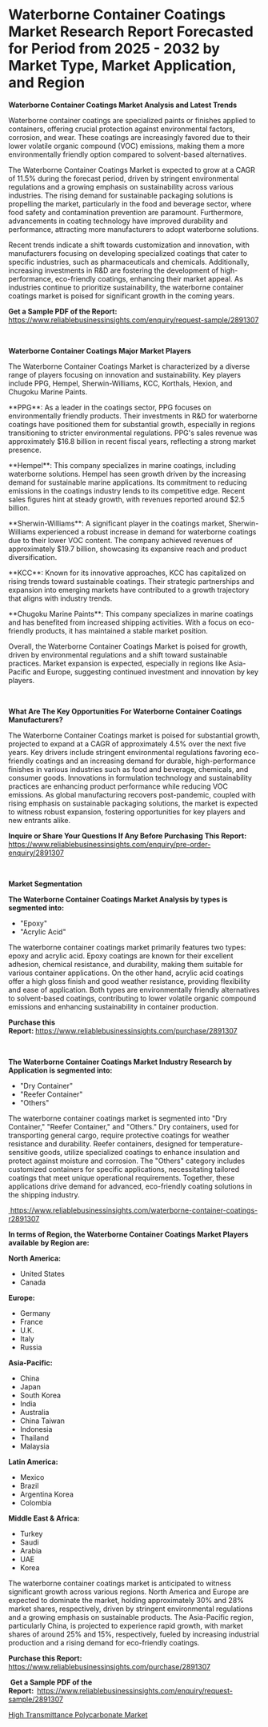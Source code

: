 <p><h1>Waterborne Container Coatings Market Research Report Forecasted for Period from 2025 -  2032 by Market Type, Market Application, and Region</h1></p><p><strong>Waterborne Container Coatings Market Analysis and Latest Trends</strong></p>
<p><p>Waterborne container coatings are specialized paints or finishes applied to containers, offering crucial protection against environmental factors, corrosion, and wear. These coatings are increasingly favored due to their lower volatile organic compound (VOC) emissions, making them a more environmentally friendly option compared to solvent-based alternatives.</p><p>The Waterborne Container Coatings Market is expected to grow at a CAGR of 11.5% during the forecast period, driven by stringent environmental regulations and a growing emphasis on sustainability across various industries. The rising demand for sustainable packaging solutions is propelling the market, particularly in the food and beverage sector, where food safety and contamination prevention are paramount. Furthermore, advancements in coating technology have improved durability and performance, attracting more manufacturers to adopt waterborne solutions.</p><p>Recent trends indicate a shift towards customization and innovation, with manufacturers focusing on developing specialized coatings that cater to specific industries, such as pharmaceuticals and chemicals. Additionally, increasing investments in R&D are fostering the development of high-performance, eco-friendly coatings, enhancing their market appeal. As industries continue to prioritize sustainability, the waterborne container coatings market is poised for significant growth in the coming years.</p></p>
<p><strong>Get a Sample PDF of the Report:&nbsp;</strong> <a href="https://www.reliablebusinessinsights.com/enquiry/request-sample/2891307?utm_campaign=2735&utm_medium=2&utm_source=Github&utm_content=ia&utm_term=14032025&utm_id=waterborne-container-coatings">https://www.reliablebusinessinsights.com/enquiry/request-sample/2891307</a></p>
<p>&nbsp;</p>
<p><strong>Waterborne Container Coatings Major Market Players</strong></p>
<p><p>The Waterborne Container Coatings Market is characterized by a diverse range of players focusing on innovation and sustainability. Key players include PPG, Hempel, Sherwin-Williams, KCC, Korthals, Hexion, and Chugoku Marine Paints.</p><p>**PPG**: As a leader in the coatings sector, PPG focuses on environmentally friendly products. Their investments in R&D for waterborne coatings have positioned them for substantial growth, especially in regions transitioning to stricter environmental regulations. PPG's sales revenue was approximately $16.8 billion in recent fiscal years, reflecting a strong market presence.</p><p>**Hempel**: This company specializes in marine coatings, including waterborne solutions. Hempel has seen growth driven by the increasing demand for sustainable marine applications. Its commitment to reducing emissions in the coatings industry lends to its competitive edge. Recent sales figures hint at steady growth, with revenues reported around $2.5 billion.</p><p>**Sherwin-Williams**: A significant player in the coatings market, Sherwin-Williams experienced a robust increase in demand for waterborne coatings due to their lower VOC content. The company achieved revenues of approximately $19.7 billion, showcasing its expansive reach and product diversification.</p><p>**KCC**: Known for its innovative approaches, KCC has capitalized on rising trends toward sustainable coatings. Their strategic partnerships and expansion into emerging markets have contributed to a growth trajectory that aligns with industry trends.</p><p>**Chugoku Marine Paints**: This company specializes in marine coatings and has benefited from increased shipping activities. With a focus on eco-friendly products, it has maintained a stable market position.</p><p>Overall, the Waterborne Container Coatings Market is poised for growth, driven by environmental regulations and a shift toward sustainable practices. Market expansion is expected, especially in regions like Asia-Pacific and Europe, suggesting continued investment and innovation by key players.</p></p>
<p>&nbsp;</p>
<p><strong>What Are The Key Opportunities For Waterborne Container Coatings Manufacturers?</strong></p>
<p><p>The Waterborne Container Coatings market is poised for substantial growth, projected to expand at a CAGR of approximately 4.5% over the next five years. Key drivers include stringent environmental regulations favoring eco-friendly coatings and an increasing demand for durable, high-performance finishes in various industries such as food and beverage, chemicals, and consumer goods. Innovations in formulation technology and sustainability practices are enhancing product performance while reducing VOC emissions. As global manufacturing recovers post-pandemic, coupled with rising emphasis on sustainable packaging solutions, the market is expected to witness robust expansion, fostering opportunities for key players and new entrants alike.</p></p>
<p><strong>Inquire or Share Your Questions If Any Before Purchasing This Report:</strong> <a href="https://www.reliablebusinessinsights.com/enquiry/pre-order-enquiry/2891307?utm_campaign=2735&utm_medium=2&utm_source=Github&utm_content=ia&utm_term=14032025&utm_id=waterborne-container-coatings">https://www.reliablebusinessinsights.com/enquiry/pre-order-enquiry/2891307</a></p>
<p>&nbsp;</p>
<p><strong>Market Segmentation</strong></p>
<p><strong>The Waterborne Container Coatings Market Analysis by types is segmented into:</strong></p>
<p><ul><li>"Epoxy"</li><li>"Acrylic Acid"</li></ul></p>
<p><p>The waterborne container coatings market primarily features two types: epoxy and acrylic acid. Epoxy coatings are known for their excellent adhesion, chemical resistance, and durability, making them suitable for various container applications. On the other hand, acrylic acid coatings offer a high gloss finish and good weather resistance, providing flexibility and ease of application. Both types are environmentally friendly alternatives to solvent-based coatings, contributing to lower volatile organic compound emissions and enhancing sustainability in container production.</p></p>
<p><strong>Purchase this Report:&nbsp;</strong><a href="https://www.reliablebusinessinsights.com/purchase/2891307?utm_campaign=2735&utm_medium=2&utm_source=Github&utm_content=ia&utm_term=14032025&utm_id=waterborne-container-coatings">https://www.reliablebusinessinsights.com/purchase/2891307</a></p>
<p>&nbsp;</p>
<p><strong>The Waterborne Container Coatings Market Industry Research by Application is segmented into:</strong></p>
<p><ul><li>"Dry Container"</li><li>"Reefer Container"</li><li>"Others"</li></ul></p>
<p><p>The waterborne container coatings market is segmented into "Dry Container," "Reefer Container," and "Others." Dry containers, used for transporting general cargo, require protective coatings for weather resistance and durability. Reefer containers, designed for temperature-sensitive goods, utilize specialized coatings to enhance insulation and protect against moisture and corrosion. The "Others" category includes customized containers for specific applications, necessitating tailored coatings that meet unique operational requirements. Together, these applications drive demand for advanced, eco-friendly coating solutions in the shipping industry.</p></p>
<p><a href="https://www.reliablebusinessinsights.com/waterborne-container-coatings-r2891307?utm_campaign=2735&utm_medium=2&utm_source=Github&utm_content=ia&utm_term=14032025&utm_id=waterborne-container-coatings">&nbsp;https://www.reliablebusinessinsights.com/waterborne-container-coatings-r2891307</a></p>
<p><strong>In terms of Region, the Waterborne Container Coatings Market Players available by Region are:</strong></p>
<p>
    <p> <strong> North America: </strong>
        <ul>
            <li>United States</li>
            <li>Canada</li>
        </ul>
        </p> 
    <p> <strong> Europe: </strong>
        <ul>
            <li>Germany</li>
            <li>France</li>
            <li>U.K.</li>
            <li>Italy</li>
            <li>Russia</li>
        </ul>
        </p> 
    <p> <strong> Asia-Pacific: </strong>
        <ul>
            <li>China</li>
            <li>Japan</li>
            <li>South Korea</li>
            <li>India</li>
            <li>Australia</li>
            <li>China Taiwan</li>
            <li>Indonesia</li>
            <li>Thailand</li>
            <li>Malaysia</li>
        </ul>
        </p> 
    <p> <strong> Latin America: </strong>
        <ul>
            <li>Mexico</li>
            <li>Brazil</li>
            <li>Argentina Korea</li>
            <li>Colombia</li>
        </ul>
        </p> 
    <p> <strong> Middle East & Africa: </strong>
        <ul>
            <li>Turkey</li>
            <li>Saudi</li>
            <li>Arabia</li>
            <li>UAE</li>
            <li>Korea</li>
        </ul>
    </p>
    </p>
<p><p>The waterborne container coatings market is anticipated to witness significant growth across various regions. North America and Europe are expected to dominate the market, holding approximately 30% and 28% market shares, respectively, driven by stringent environmental regulations and a growing emphasis on sustainable products. The Asia-Pacific region, particularly China, is projected to experience rapid growth, with market shares of around 25% and 15%, respectively, fueled by increasing industrial production and a rising demand for eco-friendly coatings.</p></p>
<p><strong>Purchase this Report: </strong><a href="https://www.reliablebusinessinsights.com/purchase/2891307?utm_campaign=2735&utm_medium=2&utm_source=Github&utm_content=ia&utm_term=14032025&utm_id=waterborne-container-coatings">https://www.reliablebusinessinsights.com/purchase/2891307</a></p>
<p>&nbsp;<strong>Get a Sample PDF of the Report:&nbsp;&nbsp;</strong><a href="https://www.reliablebusinessinsights.com/enquiry/request-sample/2891307?utm_campaign=2735&utm_medium=2&utm_source=Github&utm_content=ia&utm_term=14032025&utm_id=waterborne-container-coatings">https://www.reliablebusinessinsights.com/enquiry/request-sample/2891307</a></p>
<p><strong></strong></p>
<p><p><a href="https://github.com/watzondechao/Market-Research-Report-List-1/blob/main/high-transmittance-polycarbonate-market.md?utm_campaign=2735&utm_medium=2&utm_source=Github&utm_content=ia&utm_term=14032025&utm_id=waterborne-container-coatings">High Transmittance Polycarbonate Market</a></p></p>